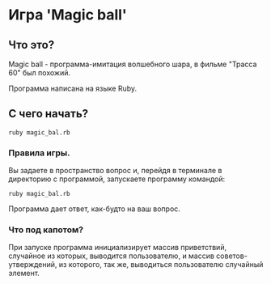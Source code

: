 # Игра 'Magic ball'
## Что это?

Magic ball - программа-имитация волшебного шара, в фильме "Трасса 60" был похожий.

Программа написана на языке Ruby.

## С чего начать?

`ruby magic_bal.rb`

### Правила игры.
Вы задаете в пространство вопрос и, перейдя в терминале в директорию с программой, запускаете программу командой:

`ruby magic_bal.rb`

Программа дает ответ, как-будто на ваш вопрос.

### Что под капотом?
При запуске программа инициализирует массив приветствий, случайное из которых, выводится пользователю, и массив 
советов-утверждений, из которого, так же, выводиться пользователю случайный элемент.
